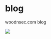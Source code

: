 # blog
woodnsec.com blog 

![](https://github.com/woodnsec/blog/workflows/CI/badge.svg?branch=master)
